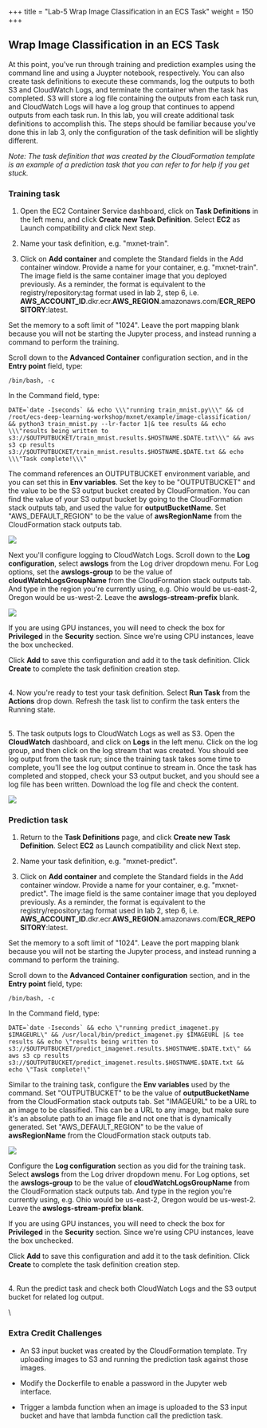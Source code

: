 +++
title = "Lab-5 Wrap Image Classification in an ECS Task"
weight = 150
+++

## Wrap Image Classification in an ECS Task

At this point, you've run through training and prediction examples using the command line and using a Juypter notebook, respectively. You can also create task definitions to execute these commands, log the outputs to both S3 and CloudWatch Logs, and terminate the container when the task has completed. S3 will store a log file containing the outputs from each task run, and CloudWatch Logs will have a log group that continues to append outputs from each task run. In this lab, you will create additional task definitions to accomplish this. The steps should be familiar because you've done this in lab 3, only the configuration of the task definition will be slightly different.

*Note: The task definition that was created by the CloudFormation template is an example of a prediction task that you can refer to for help if you get stuck.* 


### Training task

1. Open the EC2 Container Service dashboard, click on **Task Definitions** in the left menu, and click **Create new Task Definition**. Select **EC2** as Launch compatibility and click Next step.

2. Name your task definition, e.g. "mxnet-train".

3. Click on **Add container** and complete the Standard fields in the Add container window. Provide a name for your container, e.g. "mxnet-train". The image field is the same container image that you deployed previously. As a reminder, the format is equivalent to the registry/repository:tag format used in lab 2, step 6, i.e. **AWS_ACCOUNT_ID**.dkr.ecr.**AWS_REGION**.amazonaws.com/**ECR_REPOSITORY**:latest.

Set the memory to a soft limit of "1024". Leave the port mapping blank because you will not be starting the Jupyter process, and instead running a command to perform the training.

Scroll down to the **Advanced Container** configuration section, and in the **Entry point** field, type:

	/bin/bash, -c

In the Command field, type:

	DATE=`date -Iseconds` && echo \\\"running train_mnist.py\\\" && cd /root/ecs-deep-learning-workshop/mxnet/example/image-classification/ && python3 train_mnist.py --lr-factor 1|& tee results && echo \\\"results being written to s3://$OUTPUTBUCKET/train_mnist.results.$HOSTNAME.$DATE.txt\\\" && aws s3 cp results s3://$OUTPUTBUCKET/train_mnist.results.$HOSTNAME.$DATE.txt && echo \\\"Task complete!\\\"

The command references an OUTPUTBUCKET environment variable, and you can set this in **Env variables**. Set the key to be "OUTPUTBUCKET" and the value to be the S3 output bucket created by CloudFormation. You can find the value of your S3 output bucket by going to the CloudFormation stack outputs tab, and used the value for **outputBucketName**. Set "AWS_DEFAULT_REGION" to be the value of **awsRegionName** from the CloudFormation stack outputs tab.

![](/images/ecs-deep-learning-workshop/adv-config-env-train.png)

Next you'll configure logging to CloudWatch Logs. Scroll down to the **Log configuration**, select **awslogs** from the Log driver dropdown menu. For Log options, set the **awslogs-group** to be the value of **cloudWatchLogsGroupName** from the CloudFormation stack outputs tab. And type in the region you're currently using, e.g. Ohio would be us-east-2, Oregon would be us-west-2. Leave the **awslogs-stream-prefix** blank.

![](/images/ecs-deep-learning-workshop/adv-config-log-train.png)

If you are using GPU instances, you will need to check the box for **Privileged** in the **Security** section. Since we're using CPU instances, leave the box unchecked.

Click **Add** to save this configuration and add it to the task definition. Click **Create** to complete the task definition creation step.

\
4. Now you're ready to test your task definition. Select **Run Task** from the **Actions** drop down. Refresh the task list to confirm the task enters the Running state.

\
5. The task outputs logs to CloudWatch Logs as well as S3. Open the **CloudWatch** dashboard, and click on **Logs** in the left menu. Click on the log group, and then click on the log stream that was created. You should see log output from the task run; since the training task takes some time to complete, you'll see the log output continue to stream in. Once the task has completed and stopped, check your S3 output bucket, and you should see a log file has been written. Download the log file and check the content.

![](/images/ecs-deep-learning-workshop/cw-logs.png)

### Prediction task

1. Return to the **Task Definitions** page, and click **Create new Task Definition**. Select **EC2** as Launch compatibility and click Next step.

2. Name your task definition, e.g. "mxnet-predict".

3. Click on **Add container** and complete the Standard fields in the Add container window. Provide a name for your container, e.g. "mxnet-predict". The image field is the same container image that you deployed previously. As a reminder, the format is equivalent to the registry/repository:tag format used in lab 2, step 6, i.e. **AWS_ACCOUNT_ID**.dkr.ecr.**AWS_REGION**.amazonaws.com/**ECR_REPOSITORY**:latest.

Set the memory to a soft limit of "1024". Leave the port mapping blank because you will not be starting the Jupyter process, and instead running a command to perform the training.

Scroll down to the **Advanced Container configuration** section, and in the **Entry point** field, type:

	/bin/bash, -c

In the Command field, type:

	DATE=`date -Iseconds` && echo \"running predict_imagenet.py $IMAGEURL\" && /usr/local/bin/predict_imagenet.py $IMAGEURL |& tee results && echo \"results being written to s3://$OUTPUTBUCKET/predict_imagenet.results.$HOSTNAME.$DATE.txt\" && aws s3 cp results s3://$OUTPUTBUCKET/predict_imagenet.results.$HOSTNAME.$DATE.txt && echo \"Task complete!\"

Similar to the training task, configure the **Env variables** used by the command. Set "OUTPUTBUCKET" to be the value of **outputBucketName** from the CloudFormation stack outputs tab. Set "IMAGEURL" to be a URL to an image to be classified. This can be a URL to any image, but make sure it's an absolute path to an image file and not one that is dynamically generated. Set "AWS_DEFAULT_REGION" to be the value of **awsRegionName** from the CloudFormation stack outputs tab.

![](/images/ecs-deep-learning-workshop/adv-config-env-predict.png)

Configure the **Log configuration** section as you did for the training task. Select **awslogs** from the Log driver dropdown menu. For Log options, set the **awslogs-group** to be the value of **cloudWatchLogsGroupName** from the CloudFormation stack outputs tab. And type in the region you're currently using, e.g. Ohio would be us-east-2, Oregon would be us-west-2. Leave the **awslogs-stream-prefix blank**.

If you are using GPU instances, you will need to check the box for **Privileged** in the **Security** section. Since we're using CPU instances, leave the box unchecked.

Click **Add** to save this configuration and add it to the task definition. Click **Create** to complete the task definition creation step.

\
4. Run the predict task and check both CloudWatch Logs and the S3 output bucket for related log output.

\
### Extra Credit Challenges

* An S3 input bucket was created by the CloudFormation template. Try uploading images to S3 and running the prediction task against those images.

* Modify the Dockerfile to enable a password in the Jupyter web interface.

* Trigger a lambda function when an image is uploaded to the S3 input bucket and have that lambda function call the prediction task.




